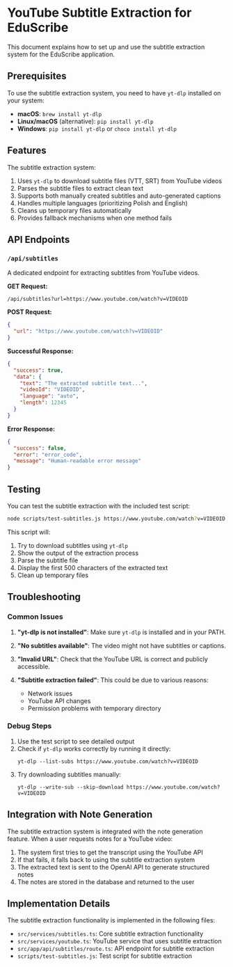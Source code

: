 # YouTube Subtitle Extraction for EduScribe

This document explains how to set up and use the subtitle extraction system for the EduScribe application.

## Prerequisites

To use the subtitle extraction system, you need to have `yt-dlp` installed on your system:

- **macOS**: `brew install yt-dlp`
- **Linux/macOS** (alternative): `pip install yt-dlp`
- **Windows**: `pip install yt-dlp` or `choco install yt-dlp`

## Features

The subtitle extraction system:

1. Uses `yt-dlp` to download subtitle files (VTT, SRT) from YouTube videos
2. Parses the subtitle files to extract clean text
3. Supports both manually created subtitles and auto-generated captions
4. Handles multiple languages (prioritizing Polish and English)
5. Cleans up temporary files automatically
6. Provides fallback mechanisms when one method fails

## API Endpoints

### `/api/subtitles`

A dedicated endpoint for extracting subtitles from YouTube videos.

**GET Request:**
```
/api/subtitles?url=https://www.youtube.com/watch?v=VIDEOID
```

**POST Request:**
```json
{
  "url": "https://www.youtube.com/watch?v=VIDEOID"
}
```

**Successful Response:**
```json
{
  "success": true,
  "data": {
    "text": "The extracted subtitle text...",
    "videoId": "VIDEOID",
    "language": "auto",
    "length": 12345
  }
}
```

**Error Response:**
```json
{
  "success": false,
  "error": "error_code",
  "message": "Human-readable error message"
}
```

## Testing

You can test the subtitle extraction with the included test script:

```bash
node scripts/test-subtitles.js https://www.youtube.com/watch?v=VIDEOID
```

This script will:
1. Try to download subtitles using `yt-dlp`
2. Show the output of the extraction process
3. Parse the subtitle file
4. Display the first 500 characters of the extracted text
5. Clean up temporary files

## Troubleshooting

### Common Issues

1. **"yt-dlp is not installed"**: Make sure `yt-dlp` is installed and in your PATH.

2. **"No subtitles available"**: The video might not have subtitles or captions.

3. **"Invalid URL"**: Check that the YouTube URL is correct and publicly accessible.

4. **"Subtitle extraction failed"**: This could be due to various reasons:
   - Network issues
   - YouTube API changes
   - Permission problems with temporary directory

### Debug Steps

1. Use the test script to see detailed output
2. Check if `yt-dlp` works correctly by running it directly:
   ```
   yt-dlp --list-subs https://www.youtube.com/watch?v=VIDEOID
   ```
3. Try downloading subtitles manually:
   ```
   yt-dlp --write-sub --skip-download https://www.youtube.com/watch?v=VIDEOID
   ```

## Integration with Note Generation

The subtitle extraction system is integrated with the note generation feature. When a user requests notes for a YouTube video:

1. The system first tries to get the transcript using the YouTube API
2. If that fails, it falls back to using the subtitle extraction system
3. The extracted text is sent to the OpenAI API to generate structured notes
4. The notes are stored in the database and returned to the user

## Implementation Details

The subtitle extraction functionality is implemented in the following files:

- `src/services/subtitles.ts`: Core subtitle extraction functionality
- `src/services/youtube.ts`: YouTube service that uses subtitle extraction
- `src/app/api/subtitles/route.ts`: API endpoint for subtitle extraction
- `scripts/test-subtitles.js`: Test script for subtitle extraction 